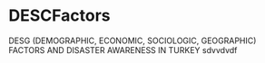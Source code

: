 # DESCFactors
DESG (DEMOGRAPHIC, ECONOMIC, SOCIOLOGIC, GEOGRAPHIC) FACTORS AND DISASTER AWARENESS IN TURKEY
sdvvdvdf
